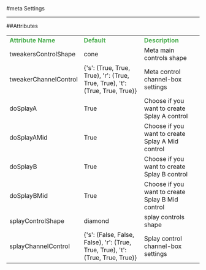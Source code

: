 <body>
#meta Settings
<hr width = 100%>
##Attributes
<font size = 3pt>
<table>
<tr><td><b><font color = #4caf50>Attribute Name</td><td><font color = #4caf50><b>Default</td><td><font color = #4caf50><b>Description</td></tr>
<tr>
<td>tweakersControlShape</td>
<td>cone</td>
<td>Meta main controls shape</td>
</tr></td>
<tr>
<td>tweakerChannelControl</td>
<td>{'s': (True, True, True), 'r': (True, True, True), 't': (True, True, True)}</td>
<td>Meta control channel-box settings</td>
</tr></td>
<tr>
<td>doSplayA</td>
<td>True</td>
<td>Choose if you want to create Splay A control</td>
</tr></td>
<tr>
<td>doSplayAMid</td>
<td>True</td>
<td>Choose if you want to create Splay A Mid control</td>
</tr></td>
<tr>
<td>doSplayB</td>
<td>True</td>
<td>Choose if you want to create Splay B control</td>
</tr></td>
<tr>
<td>doSplayBMid</td>
<td>True</td>
<td>Choose if you want to create Splay B Mid control</td>
</tr></td>
<tr>
<td>splayControlShape</td>
<td>diamond</td>
<td>splay controls shape</td>
</tr></td>
<tr>
<td>splayChannelControl</td>
<td>{'s': (False, False, False), 'r': (True, True, True), 't': (True, True, True)}</td>
<td>Splay control channel-box settings</td>
</tr></td>
</table></font>

